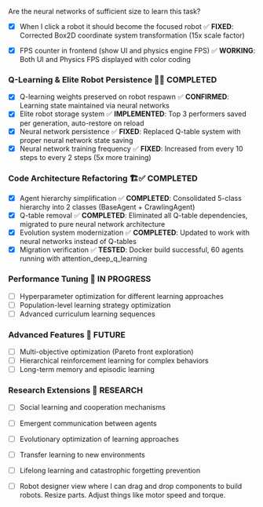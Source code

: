Are the neural networks of sufficient size to learn this task?
- [x] When I click a robot it should become the focused robot ✅ **FIXED**: Corrected Box2D coordinate system transformation (15x scale factor)

- [x] FPS counter in frontend (show UI and physics engine FPS) ✅ **WORKING**: Both UI and Physics FPS displayed with color coding

### Q-Learning & Elite Robot Persistence 🧠✅ **COMPLETED**
- [x] Q-learning weights preserved on robot respawn ✅ **CONFIRMED**: Learning state maintained via neural networks
- [x] Elite robot storage system ✅ **IMPLEMENTED**: Top 3 performers saved per generation, auto-restore on reload
- [x] Neural network persistence ✅ **FIXED**: Replaced Q-table system with proper neural network state saving
- [x] Neural network training frequency ✅ **FIXED**: Increased from every 10 steps to every 2 steps (5x more training)

### Code Architecture Refactoring 🏗️✅ **COMPLETED**
- [x] Agent hierarchy simplification ✅ **COMPLETED**: Consolidated 5-class hierarchy into 2 classes (BaseAgent + CrawlingAgent)
- [x] Q-table removal ✅ **COMPLETED**: Eliminated all Q-table dependencies, migrated to pure neural network architecture
- [x] Evolution system modernization ✅ **COMPLETED**: Updated to work with neural networks instead of Q-tables
- [x] Migration verification ✅ **TESTED**: Docker build successful, 60 agents running with attention_deep_q_learning

### Performance Tuning 🔄 IN PROGRESS
- [ ] Hyperparameter optimization for different learning approaches
- [ ] Population-level learning strategy optimization
- [ ] Advanced curriculum learning sequences

### Advanced Features 🚀 FUTURE
- [ ] Multi-objective optimization (Pareto front exploration)
- [ ] Hierarchical reinforcement learning for complex behaviors
- [ ] Long-term memory and episodic learning

### Research Extensions 🧪 RESEARCH
- [ ] Social learning and cooperation mechanisms
- [ ] Emergent communication between agents
- [ ] Evolutionary optimization of learning approaches
- [ ] Transfer learning to new environments
- [ ] Lifelong learning and catastrophic forgetting prevention

- [ ] Robot designer view where I can drag and drop components to build robots. Resize parts. Adjust things like motor speed and torque. 